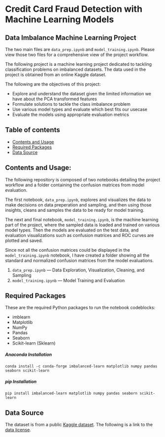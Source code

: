 # Credit Card Fraud Detection with Machine Learning Models
## Data Imbalance Machine Learning Project

The two main files are `data_prep.ipynb` and `model_training.ipynb`. Please view those two files for a comprehensive view of the project workflow.

The following project is a machine learning project dedicated to tackling classification problems on imbalanced datasets. The data used in the project is obtained from an online Kaggle dataset. 

The following are the objectives of this project:

- Explore and understand the dataset given the limited information we have about the PCA transformed features
- Formulate solutions to tackle the class imbalance problem
- Use various model types and evaluate which best fits our usecase
- Evaluate the models using appropriate evaluation metrics

## Table of contents
- [Contents and Usage](#contents-and-usage)
- [Required Packages](#required-software-and-packages)
- [Data Source](#data-source)


## Contents and Usage:
The following repository is composed of two notebooks detailing the project workflow and a folder containing the confusion matrices from model evaluation. 

The first notebook, `data_prep.ipynb`, explores and visualizes the data to make decisions on data preperation and sampling, and then using those insights, cleans and samples the data to be ready for model training. 

The next and final notebook, `model_training.ipynb`, is the machine learning part of the project, where the sampled data is loaded and trained on various model types. Then the models are evaluated on the test data, and evaluation visualizations such as confusion matrices and ROC curves are plotted and saved.

Since not all the confusion matrices could be displayed in the `model_training.ipynb` notebook, I have created a folder showing all the standard and normalized confusion matrices from the model evaluations.

1. `data_prep.ipynb` — Data Exploration, Visualization, Cleaning, and Sampling
2. `model_training.ipynb` — Model Training and Evaluation

## Required Packages
These are the required Python packages to run the notebook codeblocks:

- imblearn
- Matplotlib
- NumPy
- Pandas
- Seaborn
- Scikit-learn (Sklearn)

##### Anaconda Installation

```
conda install -c conda-forge imbalanced-learn matplotlib numpy pandas seaborn scikit-learn
```

##### pip Installation

```
pip install imbalanced-learn matplotlib numpy pandas seaborn scikit-learn
```

## Data Source

The dataset is from a public [Kaggle dataset](https://www.kaggle.com/datasets/mlg-ulb/creditcardfraud/data). The following is a link to the [data license](https://opendatacommons.org/licenses/dbcl/1-0/). 